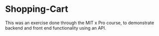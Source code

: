 # Shopping-Cart
This was an exercise done through the MIT x Pro course, to demonstrate backend and front end functionality using an API.
